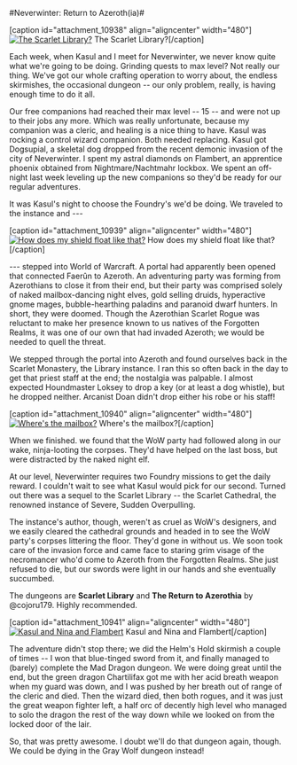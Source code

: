 #Neverwinter: Return to Azeroth(ia)#

[caption id="attachment\_10938" align="aligncenter" width="480"][![The Scarlet Library?](http://westkarana.com/wp-content/uploads/2013/07/GameClient-2013-07-01-23-09-46-06-480x343.jpg)](http://westkarana.com/wp-content/uploads/2013/07/GameClient-2013-07-01-23-09-46-06.jpg) The Scarlet Library?[/caption]

Each week, when Kasul and I meet for Neverwinter, we never know quite what we're going to be doing. Grinding quests to max level? Not really our thing. We've got our whole crafting operation to worry about, the endless skirmishes, the occasional dungeon -- our only problem, really, is having enough time to do it all.

Our free companions had reached their max level -- 15 -- and were not up to their jobs any more. Which was really unfortunate, because my companion was a cleric, and healing is a nice thing to have. Kasul was rocking a control wizard companion. Both needed replacing. Kasul got Dogsupial, a skeletal dog dropped from the recent demonic invasion of the city of Neverwinter. I spent my astral diamonds on Flambert, an apprentice phoenix obtained from Nightmare/Nachtmahr lockbox. We spent an off-night last week leveling up the new companions so they'd be ready for our regular adventures.

It was Kasul's night to choose the Foundry's we'd be doing. We traveled to the instance and ---

[caption id="attachment\_10939" align="aligncenter" width="480"][![How does my shield float like that?](http://westkarana.com/wp-content/uploads/2013/07/GameClient-2013-07-01-23-08-31-23-480x270.jpg)](http://westkarana.com/wp-content/uploads/2013/07/GameClient-2013-07-01-23-08-31-23.jpg) How does my shield float like that?[/caption]

--- stepped into World of Warcraft. A portal had apparently been opened that connected Faerûn to Azeroth. An adventuring party was forming from Azerothians to close it from their end, but their party was comprised solely of naked mailbox-dancing night elves, gold selling druids, hyperactive gnome mages, bubble-hearthing paladins and paranoid dwarf hunters. In short, they were doomed. Though the Azerothian Scarlet Rogue was reluctant to make her presence known to us natives of the Forgotten Realms, it was one of our own that had invaded Azeroth; we would be needed to quell the threat.

We stepped through the portal into Azeroth and found ourselves back in the Scarlet Monastery, the Library instance. I ran this so often back in the day to get that priest staff at the end; the nostalgia was palpable. I almost expected Houndmaster Loksey to drop a key (or at least a dog whistle), but he dropped neither. Arcanist Doan didn't drop either his robe or his staff!

[caption id="attachment\_10940" align="aligncenter" width="480"][![Where's the mailbox?](http://westkarana.com/wp-content/uploads/2013/07/GameClient-2013-07-01-23-24-23-15-480x270.jpg)](http://westkarana.com/wp-content/uploads/2013/07/GameClient-2013-07-01-23-24-23-15.jpg) Where's the mailbox?[/caption]

When we finished. we found that the WoW party had followed along in our wake, ninja-looting the corpses. They'd have helped on the last boss, but were distracted by the naked night elf.

At our level, Neverwinter requires two Foundry missions to get the daily reward. I couldn't wait to see what Kasul would pick for our second. Turned out there was a sequel to the Scarlet Library -- the Scarlet Cathedral, the renowned instance of Severe, Sudden Overpulling.

The instance's author, though, weren't as cruel as WoW's designers, and we easily cleared the cathedral grounds and headed in to see the WoW party's corpses littering the floor. They'd gone in without us. We soon took care of the invasion force and came face to staring grim visage of the necromancer who'd come to Azeroth from the Forgotten Realms. She just refused to die, but our swords were light in our hands and she eventually succumbed.

The dungeons are **Scarlet Library** and **The Return to Azerothia** by @cojoru179. Highly recommended.

[caption id="attachment\_10941" align="aligncenter" width="480"][![Kasul and Nina and Flambert](http://westkarana.com/wp-content/uploads/2013/07/GameClient-2013-07-01-23-03-40-67-480x343.jpg)](http://westkarana.com/wp-content/uploads/2013/07/GameClient-2013-07-01-23-03-40-67.jpg) Kasul and Nina and Flambert[/caption]

The adventure didn't stop there; we did the Helm's Hold skirmish a couple of times -- I won that blue-tinged sword from it, and finally managed to (barely) complete the Mad Dragon dungeon. We were doing great until the end, but the green dragon Chartilifax got me with her acid breath weapon when my guard was down, and I was pushed by her breath out of range of the cleric and died. Then the wizard died, then both rogues, and it was just the great weapon fighter left, a half orc of decently high level who managed to solo the dragon the rest of the way down while we looked on from the locked door of the lair.

So, that was pretty awesome. I doubt we'll do that dungeon again, though. We could be dying in the Gray Wolf dungeon instead!

